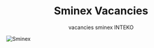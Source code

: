 # <h1 align="center">Sminex Vacancies</h1>
<p align="center">vacancies sminex INTEKO</p>
<img src="https://i.ibb.co/jwnghfQ/Sminex.jpg" alt="Sminex" border="0">
